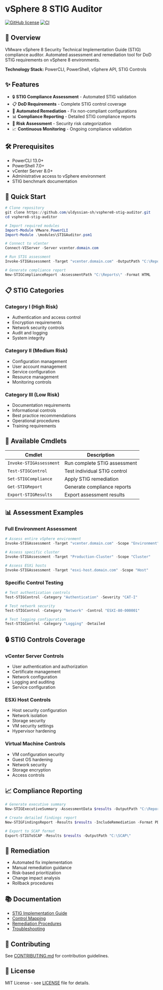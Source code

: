 # vSphere 8 STIG Auditor

[![GitHub license](https://img.shields.io/github/license/uldyssian-sh/vsphere8-stig-auditor)](https://github.com/uldyssian-sh/vsphere8-stig-auditor/blob/main/LICENSE)
[![CI](https://github.com/uldyssian-sh/vsphere8-stig-auditor/workflows/CI/badge.svg)](https://github.com/uldyssian-sh/vsphere8-stig-auditor/actions)

## 🚀 Overview

VMware vSphere 8 Security Technical Implementation Guide (STIG) compliance auditor. Automated assessment and remediation tool for DoD STIG requirements on vSphere 8 environments.

**Technology Stack:** PowerCLI, PowerShell, vSphere API, STIG Controls

## ✨ Features

- 🔒 **STIG Compliance Assessment** - Automated STIG validation
- 📋 **DoD Requirements** - Complete STIG control coverage
- 🔧 **Automated Remediation** - Fix non-compliant configurations
- 📊 **Compliance Reporting** - Detailed STIG compliance reports
- 🎯 **Risk Assessment** - Security risk categorization
- 📈 **Continuous Monitoring** - Ongoing compliance validation

## 🛠️ Prerequisites

- PowerCLI 13.0+
- PowerShell 7.0+
- vCenter Server 8.0+
- Administrative access to vSphere environment
- STIG benchmark documentation

## 🚀 Quick Start

```powershell
# Clone repository
git clone https://github.com/uldyssian-sh/vsphere8-stig-auditor.git
cd vsphere8-stig-auditor

# Import required modules
Import-Module VMware.PowerCLI
Import-Module .\modules\STIGAuditor.psm1

# Connect to vCenter
Connect-VIServer -Server vcenter.domain.com

# Run STIG assessment
Invoke-STIGAssessment -Target "vcenter.domain.com" -OutputPath "C:\Reports\"

# Generate compliance report
New-STIGComplianceReport -AssessmentPath "C:\Reports\" -Format HTML
```

## 📋 STIG Categories

### Category I (High Risk)
- Authentication and access control
- Encryption requirements
- Network security controls
- Audit and logging
- System integrity

### Category II (Medium Risk)
- Configuration management
- User account management
- Service configuration
- Resource management
- Monitoring controls

### Category III (Low Risk)
- Documentation requirements
- Informational controls
- Best practice recommendations
- Operational procedures
- Training requirements

## 🔧 Available Cmdlets

| Cmdlet | Description |
|--------|-------------|
| `Invoke-STIGAssessment` | Run complete STIG assessment |
| `Test-STIGControl` | Test individual STIG control |
| `Set-STIGCompliance` | Apply STIG remediation |
| `Get-STIGReport` | Generate compliance reports |
| `Export-STIGResults` | Export assessment results |

## 📊 Assessment Examples

### Full Environment Assessment
```powershell
# Assess entire vSphere environment
Invoke-STIGAssessment -Target "vcenter.domain.com" -Scope "Environment" -Detailed

# Assess specific cluster
Invoke-STIGAssessment -Target "Production-Cluster" -Scope "Cluster"

# Assess ESXi hosts
Invoke-STIGAssessment -Target "esxi-host.domain.com" -Scope "Host"
```

### Specific Control Testing
```powershell
# Test authentication controls
Test-STIGControl -Category "Authentication" -Severity "CAT-I"

# Test network security
Test-STIGControl -Category "Network" -Control "ESXI-80-000001"

# Test logging configuration
Test-STIGControl -Category "Logging" -Detailed
```

## 🔒 STIG Controls Coverage

### vCenter Server Controls
- User authentication and authorization
- Certificate management
- Network configuration
- Logging and auditing
- Service configuration

### ESXi Host Controls
- Host security configuration
- Network isolation
- Storage security
- VM security settings
- Hypervisor hardening

### Virtual Machine Controls
- VM configuration security
- Guest OS hardening
- Network security
- Storage encryption
- Access controls

## 📈 Compliance Reporting

```powershell
# Generate executive summary
New-STIGExecutiveSummary -AssessmentData $results -OutputPath "C:\Reports\"

# Create detailed findings report
New-STIGFindingsReport -Results $results -IncludeRemediation -Format PDF

# Export to SCAP format
Export-STIGToSCAP -Results $results -OutputPath "C:\SCAP\"
```

## 🎯 Remediation

- Automated fix implementation
- Manual remediation guidance
- Risk-based prioritization
- Change impact analysis
- Rollback procedures

## 📚 Documentation

- [STIG Implementation Guide](docs/stig-implementation.md)
- [Control Mapping](docs/control-mapping.md)
- [Remediation Procedures](docs/remediation.md)
- [Troubleshooting](docs/troubleshooting.md)

## 🤝 Contributing

See [CONTRIBUTING.md](CONTRIBUTING.md) for contribution guidelines.

## 📄 License

MIT License - see [LICENSE](LICENSE) file for details.
